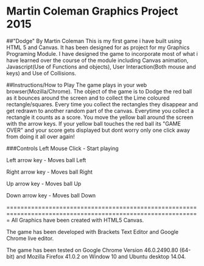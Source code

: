 Martin Coleman Graphics Project 2015
====================================

##"Dodge" By Martin Coleman
This is my first game i have built using HTML 5 and Canvas.
It has been designed for as project for my Graphics Programing Module.
I have designed the game to incorporate most of what i have learned over the course of the module including Canvas animation, Javascript(Use of Functions and objects), User Interaction(Both mouse and keys) and Use of Collisions.

##Instructions/How to Play
The game plays in your web browser(Mozilla/Chrome).
The object of the game is to Dodge the red ball as it bounces around the screen and to collect the Lime coloured rectangle/squares.
Every time you collect the rectangles they disappear and get redrawn to another random part of the canvas. Everytime you collect a rectangle it counts as a score. You move the yellow ball around the screen with the arrow keys. 
If your yellow ball touches the red ball its "GAME OVER" and your score gets displayed but dont worry only one click away from doing it all over again!

###Controls
Left Mouse Click - Start playing

Left arrow key - Moves ball Left 

Right arrow key - Moves ball Right 

Up arrow key - Moves ball Up

Down arrow key - Moves ball Down 



=============================================================================================================
All Graphics have been created with HTML5 Canvas.

The game has been developed with Brackets Text Editor and Google Chrome live editor.

The game has been tested on Google Chrome Version 46.0.2490.80 (64-bit) and Mozilla Firefox 41.0.2 on Window 10 and Ubuntu desktop 14.04.
